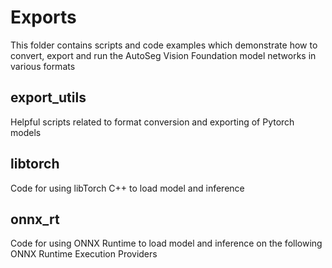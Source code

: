 # Exports
This folder contains scripts and code examples which demonstrate how to convert, export and run the AutoSeg Vision Foundation model networks in various formats

## export_utils
Helpful scripts related to format conversion and exporting of Pytorch models

## libtorch
Code for using libTorch C++ to load model and inference

## onnx_rt
Code for using ONNX Runtime to load model and inference on the following ONNX Runtime Execution Providers
